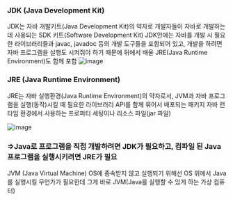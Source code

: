 ### JDK (Java Development Kit)
JDK는 자바 개발키트(Java Development Kit)의 약자로 개발자들이 자바로 개발하는 데 사용되는 SDK 키트(Software Development Kit)
JDK안에는 자바를 개발 시 필요한 라이브러리들과 javac, javadoc 등의 개발 도구들을 포함되어 있고, 
개발을 하려면 자바 프로그램을 실행도 시켜줘야 하기 때문에 뒤에서 배울 JRE(Java Runtime Environment)도 함께 포함
![image](https://github.com/98000001/CS-Study/assets/96863137/68f600cd-07a1-445b-9b8c-754156df3fc9)

### JRE (Java Runtime Environment)
JRE는 자바 실행환경(Java Runtime Environment)의 약자로서, JVM과 자바 프로그램을 실행(동작)시킬 때 필요한 라이브러리 API를 함께 묶어서 배포되는 패키지
자바 런타임 환경에서 사용하는 프로퍼티 세팅이나 리소스 파일(jar 파일)

![image](https://github.com/98000001/CS-Study/assets/96863137/6d46ea82-4f64-461a-b725-9d1da6056fc4)


### =>Java로 프로그램을 직접 개발하려면 JDK가 필요하고, 컴파일 된 Java 프로그램을 실행시키려면 JRE가 필요

JVM (Java Virtual Machine)
OS에 종속받지 않고 실행되기 위해선 OS 위에서 Java 를 실행시킬 무언가가 필요한데 그게 바로 JVM(Java를 실행할 수 있게 하는 가상 컴퓨터)
